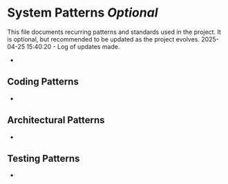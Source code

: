 # System Patterns *Optional*

This file documents recurring patterns and standards used in the project.
It is optional, but recommended to be updated as the project evolves.
2025-04-25 15:40:20 - Log of updates made.

*

## Coding Patterns

*   

## Architectural Patterns

*   

## Testing Patterns

*